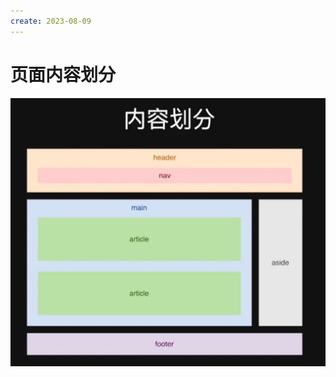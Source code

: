 ```yaml
---
create: 2023-08-09
---
```

# 页面内容划分

![image-20230809223059167](./assets/image-20230809223059167.png)